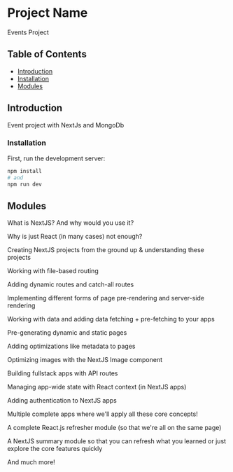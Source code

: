 # Project Name

Events Project

## Table of Contents

- [Introduction](#introduction)
- [Installation](#installation)
- [Modules](#modules)

## Introduction

Event project with NextJs and MongoDb

### Installation

First, run the development server:

```bash
npm install
# and
npm run dev
```

## Modules

What is NextJS? And why would you use it?

Why is just React (in many cases) not enough?

Creating NextJS projects from the ground up & understanding these projects

Working with file-based routing

Adding dynamic routes and catch-all routes

Implementing different forms of page pre-rendering and server-side rendering

Working with data and adding data fetching + pre-fetching to your apps

Pre-generating dynamic and static pages

Adding optimizations like metadata to pages

Optimizing images with the NextJS Image component

Building fullstack apps with API routes

Managing app-wide state with React context (in NextJS apps)

Adding authentication to NextJS apps

Multiple complete apps where we'll apply all these core concepts!

A complete React.js refresher module (so that we're all on the same page)

A NextJS summary module so that you can refresh what you learned or just explore the core features quickly

And much more!